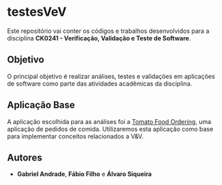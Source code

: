 # testesVeV

Este repositório vai conter os códigos e trabalhos desenvolvidos para a disciplina **CK0241 - Verificação, Validação e Teste de Software**.

## Objetivo

O principal objetivo é realizar análises, testes e validações em aplicações de software como parte das atividades acadêmicas da disciplina.

## Aplicação Base

A aplicação escolhida para as análises foi a [Tomato Food Ordering](https://github.com/AthrvaNaik/Tomato-FoodOrdering.git), uma aplicação de pedidos de comida. Utilizaremos esta aplicação como base para implementar conceitos relacionados a V&V.



## Autores

- **Gabriel Andrade**, **Fábio Filho** e **Álvaro Siqueira**


